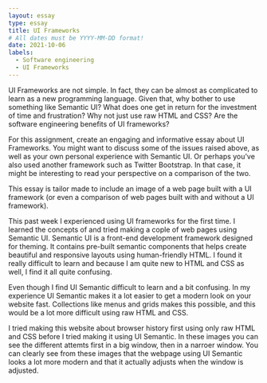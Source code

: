 ```yaml
---
layout: essay
type: essay
title: UI Frameworks  
# All dates must be YYYY-MM-DD format!
date: 2021-10-06
labels:
  - Software engineering 
  - UI Frameworks
---
```


UI Frameworks are not simple. In fact, they can be almost as complicated to learn as a new programming language. Given that, why bother to use something like Semantic UI? What does one get in return for the investment of time and frustration? Why not just use raw HTML and CSS? Are the software engineering benefits of UI frameworks?

For this assignment, create an engaging and informative essay about UI Frameworks. You might want to discuss some of the issues raised above, as well as your own personal experience with Semantic UI. Or perhaps you’ve also used another framework such as Twitter Bootstrap. In that case, it might be interesting to read your perspective on a comparison of the two.

This essay is tailor made to include an image of a web page built with a UI framework (or even a comparison of web pages built with and without a UI framework).

This past week I experienced using UI frameworks for the first time. I learned the concepts of and tried making a cople of web pages using Semantic UI. Semantic UI 
is a front-end development framework designed for theming. It contains pre-built semantic components that helps create beautiful and responsive layouts using human-friendly HTML. I found it really difficult to learn and because I am quite new to HTML and CSS as well, I find it all quite confusing.

Even though I find UI Semantic difficult to learn and a bit confusing. In my experience UI Semantic makes it a lot easier to get a modern look on your website fast. Collections like menus and grids makes this possible, and this would be a lot more difficult using raw HTML and CSS. 

I tried making this website about browser history first using only raw HTML and CSS before I tried making it using UI Semantic. In these images you can see the different attemts first in a big window, then in a narroer window. You can clearly see from these images that the webpage using UI Semantic looks a lot more modern and that it actually adjusts when the window is adjusted.

